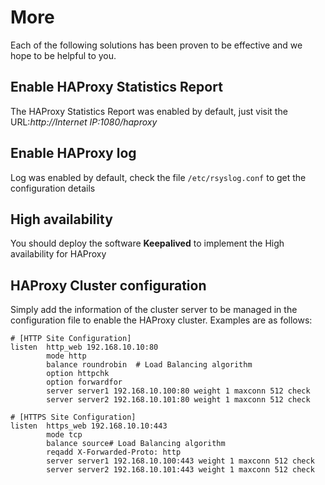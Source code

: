# More

Each of the following solutions has been proven to be effective and we hope to be helpful to you.

## Enable HAProxy Statistics Report

The HAProxy Statistics Report was enabled by default, just visit the URL:*http://Internet IP:1080/haproxy*

## Enable HAProxy log

Log was enabled by default, check the file `/etc/rsyslog.conf` to get the configuration details

## High availability

You should deploy the software **Keepalived** to implement the High availability for HAProxy

## HAProxy Cluster configuration

Simply add the information of the cluster server to be managed in the configuration file to enable the HAProxy cluster. Examples are as follows:

```
# [HTTP Site Configuration]
listen  http_web 192.168.10.10:80
        mode http
        balance roundrobin  # Load Balancing algorithm
        option httpchk
        option forwardfor
        server server1 192.168.10.100:80 weight 1 maxconn 512 check
        server server2 192.168.10.101:80 weight 1 maxconn 512 check

# [HTTPS Site Configuration]
listen  https_web 192.168.10.10:443
        mode tcp
        balance source# Load Balancing algorithm
        reqadd X-Forwarded-Proto: http
        server server1 192.168.10.100:443 weight 1 maxconn 512 check
        server server2 192.168.10.101:443 weight 1 maxconn 512 check
```